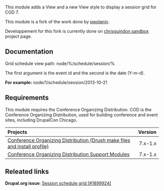 This module adds a View and a new View style to display a session grid for COD 7.

This module is a fork of the work done by [pwolanin](https://drupal.org/sandbox/pwolanin/1884410). 

Developpement for this fork is currently done on [chrisguindon sandbox](https://drupal.org/sandbox/chrisguindon/2117329) project page.

Documentation
-------------
Grid schedule view path: node/%/schedule/session/%

The first argument is the event id and the second is the date (Y-m-d).

__For example:__
node/1/schedule/session/2013-10-21

Requirements
------------
This module requires the Conference Organizing Distribution. COD is the Conference Organizing Distribution, used for building conference and event sites, including DrupalCon Chicago.

 Projects   | Version     
:-----------|------------:
[Conference Organizing Distribution (Drush make files and install profile)](https://drupal.org/project/cod/)      |7.x-1.x  
[Conference Organizing Distribution Support Modules ](https://drupal.org/project/cod_support)      |7.x-1.x  



Releated links
--------------
__Drupal.org issue__: [Session schedule grid [#1899924]](https://drupal.org/node/1899924)